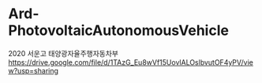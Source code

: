 # Ard-PhotovoltaicAutonomousVehicle
2020 서운고 태양광자율주행자동차부
https://drive.google.com/file/d/1TAzG_Eu8wVf15UovlALOslbvutOF4yPV/view?usp=sharing
